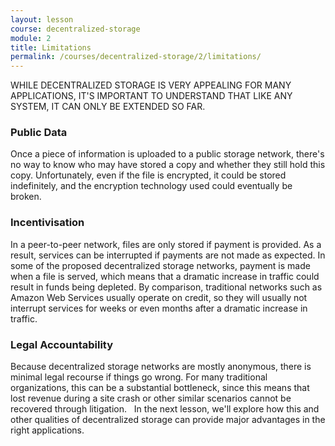 ```yaml
---
layout: lesson
course: decentralized-storage
module: 2
title: Limitations
permalink: /courses/decentralized-storage/2/limitations/
---
```

<span class="openingParagraph">WHILE DECENTRALIZED STORAGE IS VERY APPEALING FOR MANY APPLICATIONS, IT'S IMPORTANT TO UNDERSTAND THAT LIKE ANY SYSTEM, IT CAN ONLY BE EXTENDED SO FAR.</span>
<h3>Public Data</h3>
Once a piece of information is uploaded to a public storage network, there's no way to know who may have stored a copy and whether they still hold this copy. Unfortunately, even if the file is encrypted, it could be stored indefinitely, and the encryption technology used could eventually be broken. 
&nbsp;
<h3>Incentivisation</h3>
In a peer-to-peer network, files are only stored if payment is provided. As a result, services can be interrupted if payments are not made as expected. In some of the proposed decentralized storage networks, payment is made when a file is served, which means that a dramatic increase in traffic could result in funds being depleted. By comparison, traditional networks such as Amazon Web Services usually operate on credit, so they will usually not interrupt services for weeks or even months after a dramatic increase in traffic.  
&nbsp;
<h3>Legal Accountability</h3>
Because decentralized storage networks are mostly anonymous, there is minimal legal recourse if things go wrong. For many traditional organizations, this can be a substantial bottleneck, since this means that lost revenue during a site crash or other similar scenarios cannot be recovered through litigation. 
&nbsp;
In the next lesson, we'll explore how this and other qualities of decentralized storage can provide major advantages in the right applications.
